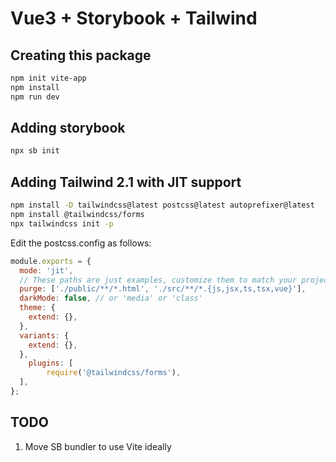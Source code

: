# Vue3 + Storybook + Tailwind

## Creating this package

```bash
npm init vite-app
npm install
npm run dev
```

## Adding storybook

```bash
npx sb init
```

## Adding Tailwind 2.1 with JIT support

```bash
npm install -D tailwindcss@latest postcss@latest autoprefixer@latest
npm install @tailwindcss/forms
npx tailwindcss init -p
```

Edit the postcss.config as follows:

```js
module.exports = {
  mode: 'jit',
  // These paths are just examples, customize them to match your project structure
  purge: ['./public/**/*.html', './src/**/*.{js,jsx,ts,tsx,vue}'],
  darkMode: false, // or 'media' or 'class'
  theme: {
    extend: {},
  },
  variants: {
    extend: {},
  },
    plugins: [
        require('@tailwindcss/forms'),
  ],
};

```

## TODO

1. Move SB bundler to use Vite ideally
